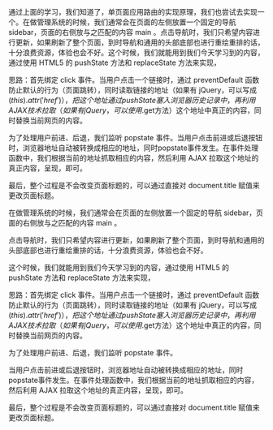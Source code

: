 通过上面的学习，我们知道了，单页面应用路由的实现原理，我们也尝试去实现一个。在做管理系统的时候，我们通常会在页面的左侧放置一个固定的导航 sidebar，页面的右侧放与之匹配的内容 main 。点击导航时，我们只希望内容进行更新，如果刷新了整个页面，到时导航和通用的头部底部也进行重绘重排的话，十分浪费资源，体验也会不好。这个时候，我们就能用到我们今天学习到的内容，通过使用 HTML5 的 pushState 方法和 replaceState 方法来实现，

思路：首先绑定 click 事件。当用户点击一个链接时，通过 preventDefault 函数防止默认的行为（页面跳转），同时读取链接的地址（如果有 jQuery，可以写成$(this).attr('href')），把这个地址通过pushState塞入浏览器历史记录中，再利用 AJAX 技术拉取（如果有 jQuery，可以使用$.get方法）这个地址中真正的内容，同时替换当前网页的内容。

为了处理用户前进、后退，我们监听 popstate 事件。当用户点击前进或后退按钮时，浏览器地址自动被转换成相应的地址，同时popstate事件发生。在事件处理函数中，我们根据当前的地址抓取相应的内容，然后利用 AJAX 拉取这个地址的真正内容，呈现，即可。

最后，整个过程是不会改变页面标题的，可以通过直接对 document.title 赋值来更改页面标题。


在做管理系统的时候，我们通常会在页面的左侧放置一个固定的导航 sidebar，页面的右侧放与之匹配的内容 main 。

点击导航时，我们只希望内容进行更新，如果刷新了整个页面，到时导航和通用的头部底部也进行重绘重排的话，十分浪费资源，体验也会不好。

这个时候，我们就能用到我们今天学习到的内容，通过使用 HTML5 的 pushState 方法和 replaceState 方法来实现，

思路：首先绑定 click 事件。当用户点击一个链接时，通过 preventDefault 函数防止默认的行为（页面跳转），同时读取链接的地址（如果有 jQuery，可以写成$(this).attr('href')），把这个地址通过pushState塞入浏览器历史记录中，再利用 AJAX 技术拉取（如果有 jQuery，可以使用$.get方法）这个地址中真正的内容，同时替换当前网页的内容。

为了处理用户前进、后退，我们监听 popstate 事件。

当用户点击前进或后退按钮时，浏览器地址自动被转换成相应的地址，同时popstate事件发生。在事件处理函数中，我们根据当前的地址抓取相应的内容，然后利用 AJAX 拉取这个地址的真正内容，呈现，即可。

最后，整个过程是不会改变页面标题的，可以通过直接对 document.title 赋值来更改页面标题。

